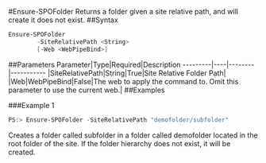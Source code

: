 #Ensure-SPOFolder
Returns a folder given a site relative path, and will create it does not exist.
##Syntax
```powershell
Ensure-SPOFolder
        -SiteRelativePath <String>
        [-Web <WebPipeBind>]
```


##Parameters
Parameter|Type|Required|Description
---------|----|--------|-----------
|SiteRelativePath|String|True|Site Relative Folder Path|
|Web|WebPipeBind|False|The web to apply the command to. Omit this parameter to use the current web.|
##Examples

###Example 1
```powershell
PS:> Ensure-SPOFolder -SiteRelativePath "demofolder/subfolder"
```
Creates a folder called subfolder in a folder called demofolder located in the root folder of the site. If the folder hierarchy does not exist, it will be created.
